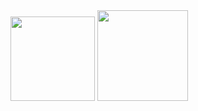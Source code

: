 <img src="https://github.com/user-attachments/assets/f57852aa-b866-4a98-b1f2-5788c74bcd49" width="135" />

<img src="https://github.com/user-attachments/assets/d423572f-49d6-4d3d-af2a-02381d6e2863" width="145" />
